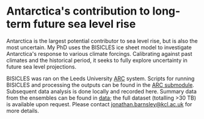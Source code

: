 # Antarctica's contribution to long-term future sea level rise

Antarctica is the largest potential contributor to sea level rise, but is also the most uncertain. My PhD uses the BISICLES ice sheet model to investigate Antarctica's response to various climate forcings. Calibrating against past climates and the historical period, it seeks to fully explore uncertainty in future sea level projections.

BISICLES was ran on the Leeds University [ARC](https://arcdocs.leeds.ac.uk/welcome.html) system. Scripts for running BISICLES and processing the outputs can be found in the [ARC submodule](https://github.com/Jonniebarnsley/ARC). Subsequent data analysis is done locally and recorded here. Summary data from the ensembles can be found in [data](https://github.com/Jonniebarnsley/phd/tree/main/data); the full dataset (totalling >30 TB) is available upon request. Please contact jonathan.barnsley@kcl.ac.uk for more details.